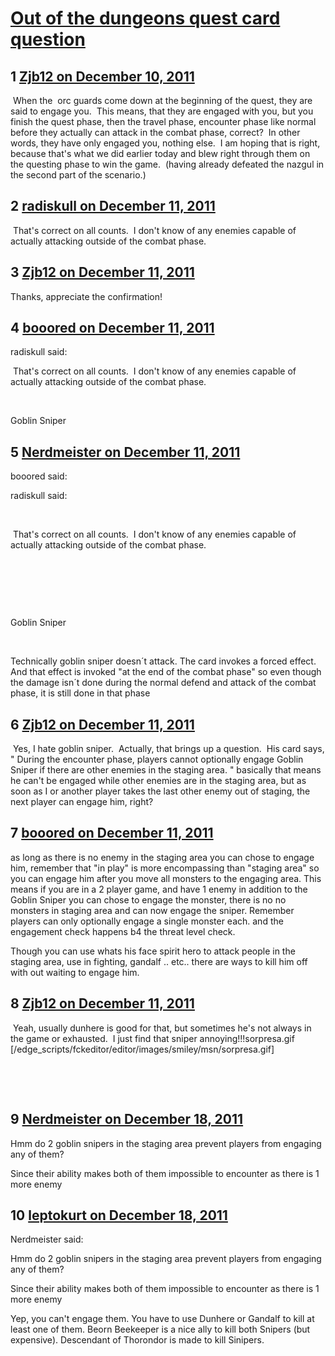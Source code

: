 # [Out of the dungeons quest card question](https://community.fantasyflightgames.com/topic/57430-out-of-the-dungeons-quest-card-question/)

## 1 [Zjb12 on December 10, 2011](https://community.fantasyflightgames.com/topic/57430-out-of-the-dungeons-quest-card-question/?do=findComment&comment=566280)

 When the  orc guards come down at the beginning of the quest, they are said to engage you.  This means, that they are engaged with you, but you finish the quest phase, then the travel phase, encounter phase like normal before they actually can attack in the combat phase, correct?  In other words, they have only engaged you, nothing else.  I am hoping that is right, because that's what we did earlier today and blew right through them on the questing phase to win the game.  (having already defeated the nazgul in the second part of the scenario.)

## 2 [radiskull on December 11, 2011](https://community.fantasyflightgames.com/topic/57430-out-of-the-dungeons-quest-card-question/?do=findComment&comment=566289)

 That's correct on all counts.  I don't know of any enemies capable of actually attacking outside of the combat phase.

## 3 [Zjb12 on December 11, 2011](https://community.fantasyflightgames.com/topic/57430-out-of-the-dungeons-quest-card-question/?do=findComment&comment=566349)

Thanks, appreciate the confirmation!

## 4 [booored on December 11, 2011](https://community.fantasyflightgames.com/topic/57430-out-of-the-dungeons-quest-card-question/?do=findComment&comment=566428)

radiskull said:

 That's correct on all counts.  I don't know of any enemies capable of actually attacking outside of the combat phase.



 

Goblin Sniper

## 5 [Nerdmeister on December 11, 2011](https://community.fantasyflightgames.com/topic/57430-out-of-the-dungeons-quest-card-question/?do=findComment&comment=566441)

booored said:

radiskull said:

 

 That's correct on all counts.  I don't know of any enemies capable of actually attacking outside of the combat phase.

 

 

 

Goblin Sniper



 

Technically goblin sniper doesn´t attack. The card invokes a forced effect. And that effect is invoked "at the end of the combat phase" so even though the damage isn´t done during the normal defend and attack of the combat phase, it is still done in that phase

## 6 [Zjb12 on December 11, 2011](https://community.fantasyflightgames.com/topic/57430-out-of-the-dungeons-quest-card-question/?do=findComment&comment=566454)

 Yes, I hate goblin sniper.  Actually, that brings up a question.  His card says, " During the encounter phase, players cannot optionally engage Goblin Sniper if there are other enemies in the staging area. " basically that means he can't be engaged while other enemies are in the staging area, but as soon as I or another player takes the last other enemy out of staging, the next player can engage him, right?

## 7 [booored on December 11, 2011](https://community.fantasyflightgames.com/topic/57430-out-of-the-dungeons-quest-card-question/?do=findComment&comment=566509)

as long as there is no enemy in the staging area you can chose to engage him, remember that "in play" is more encompassing than "staging area" so you can engage him after you move all monsters to the engaging area. This means if you are in a 2 player game, and have 1 enemy in addition to the Goblin Sniper you can chose to engage the monster, there is no no monsters in staging area and can now engage the sniper. Remember players can only optionally engage a single monster each. and the engagement check happens b4 the threat level check.

Though you can use whats his face spirit hero to attack people in the staging area, use in fighting, gandalf .. etc.. there are ways to kill him off with out waiting to engage him.

## 8 [Zjb12 on December 11, 2011](https://community.fantasyflightgames.com/topic/57430-out-of-the-dungeons-quest-card-question/?do=findComment&comment=566512)

 Yeah, usually dunhere is good for that, but sometimes he's not always in the game or exhausted.  I just find that sniper annoying!!!sorpresa.gif [/edge_scripts/fckeditor/editor/images/smiley/msn/sorpresa.gif]

 

 

## 9 [Nerdmeister on December 18, 2011](https://community.fantasyflightgames.com/topic/57430-out-of-the-dungeons-quest-card-question/?do=findComment&comment=568985)

Hmm do 2 goblin snipers in the staging area prevent players from engaging any of them?

Since their ability makes both of them impossible to encounter as there is 1 more enemy

## 10 [leptokurt on December 18, 2011](https://community.fantasyflightgames.com/topic/57430-out-of-the-dungeons-quest-card-question/?do=findComment&comment=568995)

Nerdmeister said:

Hmm do 2 goblin snipers in the staging area prevent players from engaging any of them?

Since their ability makes both of them impossible to encounter as there is 1 more enemy



Yep, you can't engage them. You have to use Dunhere or Gandalf to kill at least one of them. Beorn Beekeeper is a nice ally to kill both Snipers (but expensive). Descendant of Thorondor is made to kill Sinipers.


